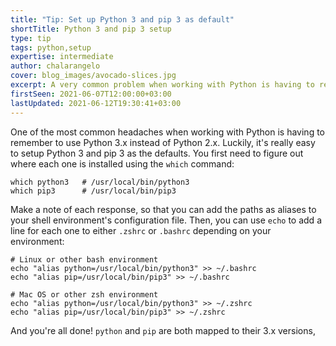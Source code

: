 ```yaml
---
title: "Tip: Set up Python 3 and pip 3 as default"
shortTitle: Python 3 and pip 3 setup
type: tip
tags: python,setup
expertise: intermediate
author: chalarangelo
cover: blog_images/avocado-slices.jpg
excerpt: A very common problem when working with Python is having to remember the correct version. Luckily, there's an easy fix for that.
firstSeen: 2021-06-07T12:00:00+03:00
lastUpdated: 2021-06-12T19:30:41+03:00
---
```


One of the most common headaches when working with Python is having to remember to use Python 3.x instead of Python 2.x. Luckily, it's really easy to setup Python 3 and pip 3 as the defaults. You first need to figure out where each one is installed using the `which` command:

```shell
which python3   # /usr/local/bin/python3
which pip3      # /usr/local/bin/pip3
```

Make a note of each response, so that you can add the paths as aliases to your shell environment's configuration file. Then, you can use `echo` to add a line for each one to either `.zshrc` or `.bashrc` depending on your environment:

```shell
# Linux or other bash environment
echo "alias python=/usr/local/bin/python3" >> ~/.bashrc
echo "alias pip=/usr/local/bin/pip3" >> ~/.bashrc

# Mac OS or other zsh environment
echo "alias python=/usr/local/bin/python3" >> ~/.zshrc
echo "alias pip=/usr/local/bin/pip3" >> ~/.zshrc
```

And you're all done! `python` and `pip` are both mapped to their 3.x versions,
